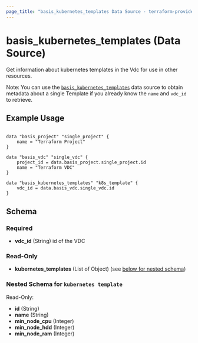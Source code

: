 ```yaml
---
page_title: "basis_kubernetes_templates Data Source - terraform-provider-bcc"
---
```

# basis_kubernetes_templates (Data Source)

Get information about kubernetes templates in the Vdc for use in other resources.

Note: You can use the [`basis_kubernetes_templates`](kubernetes_templates) data source to obtain metadata
about a single Template if you already know the `name` and `vdc_id` to retrieve.


## Example Usage

```hcl

data "basis_project" "single_project" {
    name = "Terraform Project"
}

data "basis_vdc" "single_vdc" {
    project_id = data.basis_project.single_project.id
    name = "Terraform VDC"
}

data "basis_kubernetes_templates" "k8s_template" {
    vdc_id = data.basis_vdc.single_vdc.id
}

```

## Schema

### Required

- **vdc_id** (String) id of the VDC

### Read-Only

- **kubernetes_templates** (List of Object) (see [below for nested schema](#nestedatt--kubernetes_templates))

<a id="nestedatt--kubernetes_template"></a>
### Nested Schema for `kubernetes template`

Read-Only:

- **id** (String)
- **name** (String)
- **min_node_cpu** (Integer)
- **min_node_hdd** (Integer)
- **min_node_ram** (Integer)

